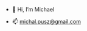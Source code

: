- 👋 Hi, I’m Michael

- 📫 michal.pusz@gmail.com

<!---
ick56/ick56 is a ✨ special ✨ repository because its `README.md` (this file) appears on your GitHub profile.
You can click the Preview link to take a look at your changes.
--->
